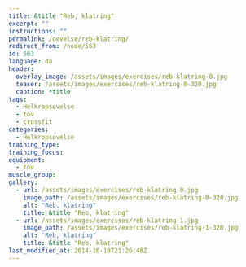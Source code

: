 ```yaml
---
title: &title "Reb, klatring"
excerpt: ""
instructions: ""
permalink: /oevelse/reb-klatring/
redirect_from: /node/563
id: 563
language: da
header:
  overlay_image: /assets/images/exercises/reb-klatring-0.jpg
  teaser: /assets/images/exercises/reb-klatring-0-320.jpg
  caption: *title
tags:
  - Helkropsøvelse
  - tov
  - crossfit
categories:
  - Helkropsøvelse
training_type: 
training_focus: 
equipment:
  - tov
muscle_group:
gallery:
  - url: /assets/images/exercises/reb-klatring-0.jpg
    image_path: /assets/images/exercises/reb-klatring-0-320.jpg
    alt: "Reb, klatring"
    title: &title "Reb, klatring"
  - url: /assets/images/exercises/reb-klatring-1.jpg
    image_path: /assets/images/exercises/reb-klatring-1-320.jpg
    alt: "Reb, klatring"
    title: &title "Reb, klatring"
last_modified_at: 2014-10-10T21:26:48Z
---
```



